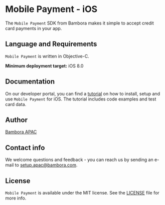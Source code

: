 # Mobile Payment - iOS

The `Mobile Payment` SDK from Bambora makes it simple to accept credit card payments in your app.

## Language and Requirements

`Mobile Payment` is written in Objective-C.

**Minimum deployment target:** iOS 8.0

## Documentation

On our developer portal, you can find a [tutorial](https://dev-apac.bambora.com/) on how to install, setup and use `Mobile Payment` for iOS. The tutorial includes code examples and test card data.

## Author

[Bambora APAC](http://www.bambora.com/en/au/)

## Contact info

We welcome questions and feedback - you can reach us by sending an e-mail to [setup.apac@bambora.com](mailto:setup.apac@bambora.com).

## License

`Mobile Payment` is available under the MIT license. See the [LICENSE](LICENSE) file for more info.
